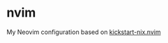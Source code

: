 # nvim

My Neovim configuration based on [kickstart-nix.nvim](https://github.com/mrcjkb/kickstart-nix.nvim)
